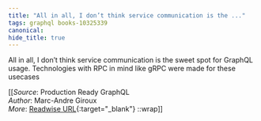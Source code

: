 ```yaml
---
title: "All in all, I don’t think service communication is the ..."
tags: graphql books-10325339
canonical: 
hide_title: true
---
```


All in all, I don’t think service communication is the sweet spot for GraphQL usage. Technologies with RPC in mind like gRPC were made for these usecases


[[_Source_: Production Ready GraphQL<br>
_Author_: Marc-Andre Giroux<br>
_More_: [Readwise URL](https://readwise.io/open/210672392){:target="_blank"}
::wrap]]